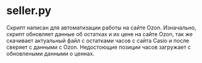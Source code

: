 # seller.py
Скрипт написан для автоматизации работы на сайте Ozon. Изначально, скрипт обновляет данные об остатках и их цене на сайте Ozon, так же скачивает
актуальный файл с остатками часов с сайта Casio и после сверяет с данными с Ozon. Недостоющие позиции часов загружает с обновлеными данными о ценнах.



